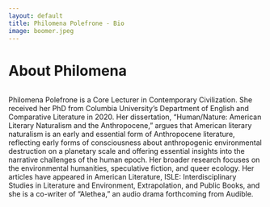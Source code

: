 ```yaml
---
layout: default
title: Philomena Polefrone - Bio
image: boomer.jpeg
---
```


<div class="post">
	<h1 class="pageTitle">About Philomena</h1>
	<img src="{{ '/assets/img/boomer.jpeg' }}" alt="">
	<p class="intro">Philomena Polefrone is a Core Lecturer in Contemporary Civilization. She received her PhD from Columbia University’s Department of English and Comparative Literature in 2020. Her dissertation, “Human/Nature: American Literary Naturalism and the Anthropocene,” argues that American literary naturalism is an early and essential form of Anthropocene literature, reflecting early forms of consciousness about anthropogenic environmental destruction on a planetary scale and offering essential insights into the narrative challenges of the human epoch. Her broader research focuses on the environmental humanities, speculative fiction, and queer ecology. Her articles have appeared in American Literature, ISLE: Interdisciplinary Studies in Literature and Environment, Extrapolation, and Public Books, and she is a co-writer of “Alethea,” an audio drama forthcoming from Audible.</p>
</div>
